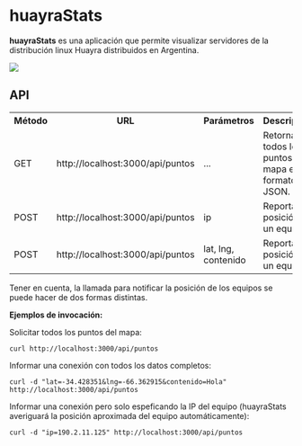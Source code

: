 huayraStats
============

**huayraStats** es una aplicación que permite visualizar servidores
de la distribución linux Huayra distribuidos en Argentina.

![](https://raw.github.com/hugoruscitti/huayra-stats/master/images/preview.png)


API
---

<table>
	<tr>
		<th>Método</th>
		<th>URL</th>
		<th>Parámetros</th>
		<th>Descripción</th>
	</tr>
    <tr>
        <td>GET</td>
        <td>http://localhost:3000/api/puntos</td>
        <td>...</td>
        <td>Retorna todos los puntos del mapa en formato JSON.</td>
    </tr>
    <tr>
        <td>POST</td>
        <td>http://localhost:3000/api/puntos</td>
        <td>ip</td>
        <td>Reporta la posición de un equipo.</td>
    </tr>
    <tr>
        <td>POST</td>
        <td>http://localhost:3000/api/puntos</td>
        <td>lat, lng, contenido</td>
        <td>Reporta la posición de un equipo.</td>
    </tr>
</table>

Tener en cuenta, la llamada para notificar la posición de los equipos
se puede hacer de dos formas distintas.

**Ejemplos de invocación:**

Solicitar todos los puntos del mapa:

```
curl http://localhost:3000/api/puntos
```

Informar una conexión con todos los datos completos:


```
curl -d "lat=-34.428351&lng=-66.362915&contenido=Hola" http://localhost:3000/api/puntos
```

Informar una conexión pero solo espeficando la IP del equipo (huayraStats averiguará
la posición aproximada del equipo automáticamente):

```
curl -d "ip=190.2.11.125" http://localhost:3000/api/puntos
```